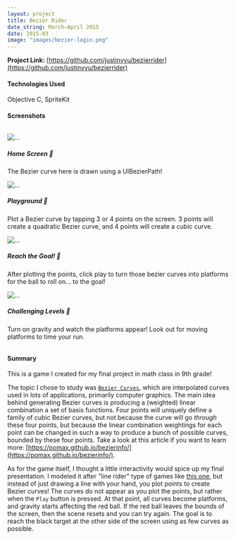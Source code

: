 ```yaml
---
layout: project
title: Bezier Rider
date_string: March—April 2015
date: 2015-03
image: "images/bezier-login.png"
---
```


**Project Link:** [https://github.com/justinvyu/bezierrider](https://github.com/justinvyu/bezierrider)

#### Technologies Used
Objective C, SpriteKit

#### Screenshots

<div class="container" style="margin: 2rem 0;">
  <div class="row">
    <div class="col-sm-6">
    <div class="card">
        <img src="{{site.baseurl}}/projects/images/bezier-login.png" class="card-img-top" alt="...">
        <div class="card-body">
        <h5 class="card-title">Home Screen 🏡</h5>
        <p class="card-text">The Bezier curve here is drawn using a UIBezierPath!</p>
        </div>
    </div>
    </div>
    <div class="col-sm-6">
    <div class="card">
        <img src="{{site.baseurl}}/projects/images/bezier-playground.png" class="card-img-top" alt="...">
        <div class="card-body">
        <h5 class="card-title">Playground 🏀</h5>
        <p class="card-text">
            Plot a Bezier curve by tapping 3 or 4 points on the screen. 3 points will create a quadratic
            Bezier curve, and 4 points will create a cubic curve.
        </p>
        </div>
    </div>
    </div>
  </div>
  <div class="row">
    <div class="col-sm-6">
    <div class="card">
        <img src="{{site.baseurl}}/projects/images/bezier-level.png" class="card-img-top" alt="...">
        <div class="card-body">
        <h5 class="card-title">Reach the Goal! 🏁</h5>
        <p class="card-text">
            After plotting the points, click play to turn those bezier curves into platforms for the
            ball to roll on... to the goal!
        </p>
        </div>
    </div>
    </div>
    <div class="col-sm-6">
    <div class="card">
        <img src="{{site.baseurl}}/projects/images/bezier-gameplay.png" class="card-img-top" alt="...">
        <div class="card-body">
        <h5 class="card-title">Challenging Levels 🤯</h5>
        <p class="card-text">
            Turn on gravity and watch the platforms appear! Look out for moving platforms to time your
            run.
        </p>
        </div>
    </div>
    </div>
  </div>
</div>

#### Summary

This is a game I created for my final project in math class in 9th grade!

The topic I chose to study was [`Bezier Curves`](https://en.wikipedia.org/wiki/B%C3%A9zier_curve), which are 
interpolated curves used in lots of applications, primarily computer graphics. The main idea behind generating
Bezier curves is producing a (weighted) linear combination a set of basis functions. Four points will uniquely
define a family of cubic Bezier curves, but not because the curve will go *through* these four points, but because
the linear combination weightings for each point can be changed in such a way to produce a bunch of possible curves,
bounded by these four points. Take a look at this article if you want to learn more: [https://pomax.github.io/bezierinfo/](https://pomax.github.io/bezierinfo/).

As for the game itself, I thought a little interactivity would spice up my final presentation. I modeled it after 
"line rider" type of games like [this one](https://www.linerider.com/), but instead of just drawing a line with
your hand, you plot points to create Bezier curves! The curves do not appear as you plot the points, but rather
when the `Play` button is pressed. At that point, all curves become platforms, and gravity starts affecting the
red ball. If the red ball leaves the bounds of the screen, then the scene resets and you can try again.
The goal is to reach the black target at the other side of the screen using as few curves as possible.